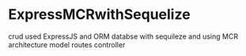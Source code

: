 # ExpressMCRwithSequelize
crud used ExpressJS and ORM databse with sequileze and using MCR architecture model routes controller
